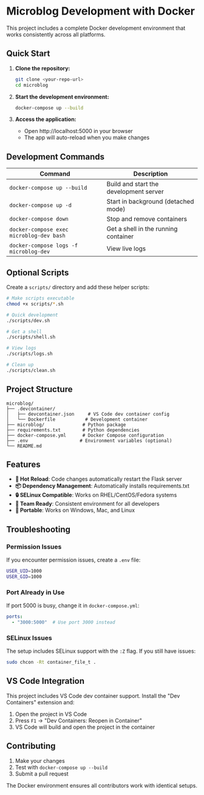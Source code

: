 # Microblog Development with Docker

This project includes a complete Docker development environment that works consistently across all platforms.

## Quick Start

1. **Clone the repository:**
   ```bash
   git clone <your-repo-url>
   cd microblog
   ```

2. **Start the development environment:**
   ```bash
   docker-compose up --build
   ```

3. **Access the application:**
   - Open http://localhost:5000 in your browser
   - The app will auto-reload when you make changes

## Development Commands

| Command | Description |
|---------|-------------|
| `docker-compose up --build` | Build and start the development server |
| `docker-compose up -d` | Start in background (detached mode) |
| `docker-compose down` | Stop and remove containers |
| `docker-compose exec microblog-dev bash` | Get a shell in the running container |
| `docker-compose logs -f microblog-dev` | View live logs |

## Optional Scripts

Create a `scripts/` directory and add these helper scripts:

```bash
# Make scripts executable
chmod +x scripts/*.sh

# Quick development
./scripts/dev.sh

# Get a shell
./scripts/shell.sh

# View logs
./scripts/logs.sh

# Clean up
./scripts/clean.sh
```

## Project Structure

```
microblog/
├── .devcontainer/
│   ├── devcontainer.json     # VS Code dev container config
│   └── Dockerfile           # Development container
├── microblog/              # Python package
├── requirements.txt        # Python dependencies
├── docker-compose.yml      # Docker Compose configuration
├── .env                   # Environment variables (optional)
└── README.md
```

## Features

- **🔄 Hot Reload**: Code changes automatically restart the Flask server
- **📦 Dependency Management**: Automatically installs requirements.txt
- **🔒 SELinux Compatible**: Works on RHEL/CentOS/Fedora systems
- **👥 Team Ready**: Consistent environment for all developers
- **🐳 Portable**: Works on Windows, Mac, and Linux

## Troubleshooting

### Permission Issues
If you encounter permission issues, create a `.env` file:
```bash
USER_UID=1000
USER_GID=1000
```

### Port Already in Use
If port 5000 is busy, change it in `docker-compose.yml`:
```yaml
ports:
  - "3000:5000"  # Use port 3000 instead
```

### SELinux Issues
The setup includes SELinux support with the `:Z` flag. If you still have issues:
```bash
sudo chcon -Rt container_file_t .
```

## VS Code Integration

This project includes VS Code dev container support. Install the "Dev Containers" extension and:

1. Open the project in VS Code
2. Press `F1` → "Dev Containers: Reopen in Container"
3. VS Code will build and open the project in the container

## Contributing

1. Make your changes
2. Test with `docker-compose up --build`
3. Submit a pull request

The Docker environment ensures all contributors work with identical setups.